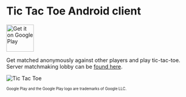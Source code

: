 # Tic Tac Toe Android client

<a href='https://play.google.com/store/apps/details?id=io.eschmann.tictactoe&pcampaignid=MKT-Other-global-all-co-prtnr-py-PartBadge-Mar2515-1'><img alt='Get it on Google Play' height='72px' src='https://play.google.com/intl/en_us/badges/images/generic/en_badge_web_generic.png'/></a>

Get matched anonymously against other players and play tic-tac-toe. Server matchmaking lobby can be [found here](https://github.com/eschmar/tictactoe-server).

![Tic Tac Toe](https://github.com/eschmar/tictactoe-android/raw/master/img/output.gif)

<sub><sup>Google Play and the Google Play logo are trademarks of Google LLC.</sup></sub>

